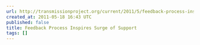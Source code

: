 ```yaml
---
url: http://transmissionproject.org/current/2011/5/feedback-process-inspires-surge-of-support
created_at: 2011-05-18 16:43 UTC
published: false
title: Feedback Process Inspires Surge of Support
tags: []
---
```




